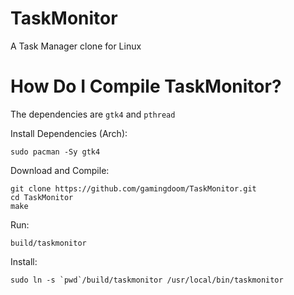 # TaskMonitor
A Task Manager clone for Linux

# How Do I Compile TaskMonitor?
The dependencies are `gtk4` and `pthread`

Install Dependencies (Arch):
```
sudo pacman -Sy gtk4
```
Download and Compile:
```
git clone https://github.com/gamingdoom/TaskMonitor.git
cd TaskMonitor
make
```
Run:
```
build/taskmonitor
```
Install:
```
sudo ln -s `pwd`/build/taskmonitor /usr/local/bin/taskmonitor
```
